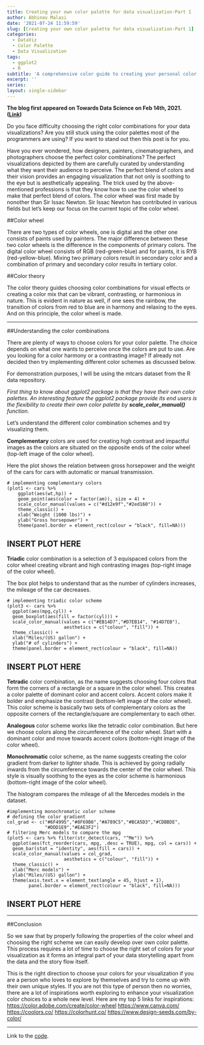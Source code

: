 ```yaml
---
title: Creating your own color palette for data visualization-Part 1
author: Abhinav Malasi
date: '2021-07-24 11:59:59'
slug: [Creating your own color palette for data visualization-Part 1]
categories:
  - DataViz
  - Color Palette
  - Data Visualization
tags:
  - ggplot2
  - R
subtitle: 'A comprehensive color guide to creating your personal color palettes for data visualization'
excerpt: ''
series: 
layout: single-sidebar
---
```


**The blog first appeared on Towards Data Science on Feb 14th, 2021. ([Link](https://towardsdatascience.com/creating-your-own-color-palette-for-data-visualization-part-1-84df48954845?sk=b48e10721bf318cef334ce16e3eea7c1))**

Do you face difficulty choosing the right color combinations for your data visualizations? Are you still stuck using the color palettes most of the programmers are using? If you want to stand out then this post is for you.

Have you ever wondered, how designers, painters, cinematographers, and photographers choose the perfect color combinations? The perfect visualizations depicted by them are carefully curated by understanding what they want their audience to perceive. The perfect blend of colors and their vision provides an engaging visualization that not only is soothing to the eye but is aesthetically appealing. The trick used by the above-mentioned professions is that they know how to use the color wheel to make that perfect blend of colors. The color wheel was first made by nonother than Sir Issac Newton. Sir Issac Newton has contributed in various fields but let’s keep our focus on the current topic of the color wheel.

##Color wheel

There are two types of color wheels, one is digital and the other one consists of paints used by painters. The major difference between these two color wheels is the difference in the components of primary colors. The digital color wheel consists of RGB (red-green-blue) and for paints, it is RYB (red-yellow-blue). Mixing two primary colors result in secondary color and a combination of primary and secondary color results in tertiary color.

##Color theory

The color theory guides choosing color combinations for visual effects or creating a color mix that can be vibrant, contrasting, or harmonious in nature. This is evident in nature as well, if one sees the rainbow, the transition of colors from red to blue are in harmony and relaxing to the eyes. And on this principle, the color wheel is made.

----

##Understanding the color combinations

There are plenty of ways to choose colors for your color palette. The choice depends on what one wants to perceive once the colors are put to use. Are you looking for a color harmony or a contrasting image? If already not decided then try implementing different color schemes as discussed below.

For demonstration purposes, I will be using the mtcars dataset from the R data repository.

_First thing to know about ggplot2 package is that they have their own color palettes. An interesting feature the ggplot2 package provide its end users is the flexibility to create their own color palette by **scale_color_manual()** function._

Let’s understand the different color combination schemes and try visualizing them.

**Complementary** colors are used for creating high contrast and impactful images as the colors are situated on the opposite ends of the color wheel (top-left image of the color wheel).

Here the plot shows the relation between gross horsepower and the weight of the cars for cars with automatic or manual transmission.

```{R}
# implementing complementary colors
(plot1 <- cars %>%
    ggplot(aes(wt,hp)) +
    geom_point(aes(color = factor(am)), size = 4) + 
    scale_color_manual(values = c("#d12e9f","#2ed160")) +
    theme_classic() +
    xlab("Weight (1000 lbs)") +
    ylab("Gross horsepower") +
    theme(panel.border = element_rect(colour = "black", fill=NA)))
```

## INSERT PLOT HERE ##

**Triadic** color combination is a selection of 3 equispaced colors from the color wheel creating vibrant and high contrasting images (top-right image of the color wheel).

The box plot helps to understand that as the number of cylinders increases, the mileage of the car decreases.

```{R}
# implementing triadic color scheme
(plot3 <- cars %>%
  ggplot(aes(mpg,cyl)) +
  geom_boxplot(aes(fill = factor(cyl))) + 
  scale_color_manual(values = c("#EB14D7","#D7EB14", "#14D7EB"), 
                     aesthetics = c("colour", "fill")) +
  theme_classic() +
  xlab("Miles/(US) gallon") +
  ylab("# of cylinders") +
  theme(panel.border = element_rect(colour = "black", fill=NA))
```

## INSERT PLOT HERE ##

**Tetradic** color combination, as the name suggests choosing four colors that form the corners of a rectangle or a square in the color wheel. This creates a color palette of dominant color and accent colors. Accent colors make it bolder and emphasize the contrast (bottom-left image of the color wheel). This color scheme is basically two sets of complementary colors as the opposite corners of the rectangle/square are complementary to each other.

**Analogous** color scheme works like the tetradic color combination. But here we choose colors along the circumference of the color wheel. Start with a dominant color and move towards accent colors (bottom-right image of the color wheel).

**Monochromatic** color scheme, as the name suggests creating the color gradient from darker to lighter shade. This is achieved by going radially inwards from the circumference towards the center of the color wheel. This style is visually soothing to the eyes as the color scheme is harmonious (bottom-right image of the color wheel).

The histogram compares the mileage of all the Mercedes models in the dataset.

```{R}
#implementing monochromatic color scheme
# defining the color gradient
col_grad <- c("#6F4995","#8F69B6","#A789C5","#BCA5D3","#CDBBDE",
              "#DDD1E9","#EAE3F2")
# filtering Merc models to compare the mpg
(plot5 <- cars %>% filter(str_detect(cars, "^Me")) %>%
  ggplot(aes(fct_reorder(cars, mpg, .desc = TRUE), mpg, col = cars)) +
  geom_bar(stat = "identity", aes(fill = cars)) + 
  scale_color_manual(values = col_grad, 
                     aesthetics = c("colour", "fill")) +
  theme_classic() +
  xlab("Merc models") +
  ylab("Miles/(US) gallon") +
  theme(axis.text.x = element_text(angle = 45, hjust = 1), 
        panel.border = element_rect(colour = "black", fill=NA)))
```

## INSERT PLOT HERE ##

----

##Conclusion

So we saw that by properly following the properties of the color wheel and choosing the right scheme we can easily develop over own color palette. This process requires a lot of time to choose the right set of colors for your visualization as it forms an integral part of your data storytelling apart from the data and the story flow itself.

This is the right direction to choose your colors for your visualization if you are a person who loves to explore by themselves and try to come up with their own unique styles. If you are not this type of person then no worries, there are a lot of inspirations worth exploring to enhance your visualization color choices to a whole new level. Here are my top 5 links for inspirations:
https://color.adobe.com/create/color-wheel
https://www.canva.com/
https://coolors.co/
https://colorhunt.co/
https://www.design-seeds.com/by-color/

----

Link to the [code](https://github.com/amalasi2418/Blog-post/tree/master/Color%20palette-part%201).
